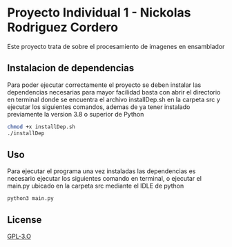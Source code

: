 # Proyecto Individual 1 - Nickolas Rodriguez Cordero

Este proyecto trata de sobre el procesamiento de imagenes en ensamblador 

## Instalacion de dependencias

Para poder ejecutar correctamente el proyecto se deben instalar las dependencias necesarias para mayor facilidad basta con abrir el directorio en terminal donde se encuentra el archivo installDep.sh en la carpeta src y ejecutar los siguientes comandos, ademas de ya tener instalado previamente la version 3.8 o superior de Python

```bash
chmod +x installDep.sh
./installDep
```

## Uso

Para ejecutar el programa una vez instaladas las dependencias es necesario ejecutar los siguientes comando en terminal, o ejecutar el main.py ubicado en la carpeta src mediante el IDLE de python

```batch
python3 main.py
```

## License
[GPL-3.O](https://www.gnu.org/licenses/gpl-3.0.html)